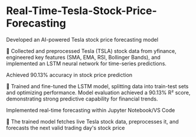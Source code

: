 # Real-Time-Tesla-Stock-Price-Forecasting

Developed an AI-powered Tesla stock price forecasting model

📌 Collected and preprocessed Tesla (TSLA) stock data from yfinance, engineered key features (SMA, EMA, RSI, Bollinger Bands), and implemented an LSTM neural network for time-series predictions.

Achieved 90.13% accuracy in stock price prediction

📌 Trained and fine-tuned the LSTM model, splitting data into train-test sets and optimizing performance. Model evaluation achieved a 90.13% R² score, demonstrating strong predictive capability for financial trends.

Implemented real-time forecasting within Jupyter Notebook/VS Code

📌 The trained model fetches live Tesla stock data, preprocesses it, and forecasts the next valid trading day's stock price
